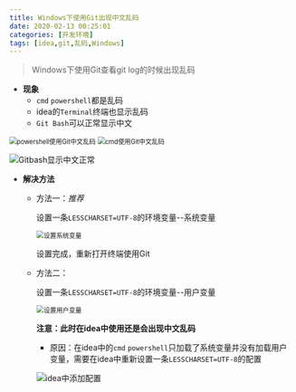 ```yaml
---
title: Windows下使用Git出现中文乱码
date: 2020-02-13 00:25:01
categories: [开发环境]
tags: [idea,git,乱码,Windows]
---
```


> Windows下使用Git查看git log的时候出现乱码

- **现象**
  - `cmd` `powershell`都是乱码
  - idea的`Terminal`终端也显示乱码
  - `Git Bash`可以正常显示中文

<!--more-->

<img src=" http://images.wpt6.cn/20200214-1.jpg" alt="powershell使用Git中文乱码" style="zoom:80%;" />

<img src=" http://images.wpt6.cn/20200214-2.jpg" alt="cmd使用Git中文乱码" style="zoom:80%;" />

![Gitbash显示中文正常]( http://images.wpt6.cn/20200214-3.jpg )



- **解决方法**

  - 方法一：*推荐*

    设置一条`LESSCHARSET=UTF-8`的环境变量--系统变量

    <img src=" http://images.wpt6.cn/20200214-4.jpg" alt="设置系统变量" style="zoom:80%;" />

    设置完成，重新打开终端使用Git

  - 方法二：

    设置一条`LESSCHARSET=UTF-8`的环境变量--用户变量

    <img src=" http://images.wpt6.cn/20200214-5.jpg" alt="设置用户变量" style="zoom:80%;" />

    **注意：此时在idea中使用还是会出现中文乱码**

    - 原因：在idea中的`cmd` `powershell`只加载了系统变量并没有加载用户变量，需要在idea中重新设置一条`LESSCHARSET=UTF-8`的配置

    ![idea中添加配置]( http://images.wpt6.cn/20200214-6.jpg )

